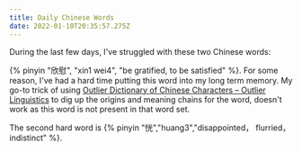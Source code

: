 ```yaml
---
title: Daily Chinese Words
date: 2022-01-10T20:35:57.275Z
---
```

During the last few days, I've struggled with these two Chinese words:

{% pinyin "欣慰", "xin1 wei4", "be gratified, to be satisfied" %}. For some reason, I've had a hard time putting this word into my long term memory. My go-to trick of using [Outlier Dictionary of Chinese Characters – Outlier Linguistics](https://www.outlier-linguistics.com/products/outlier-dictionary-of-chinese-characters) to dig up the origins and meaning chains for the word, doesn't work as this word is not present in that word set.

The second hard word is {% pinyin "恍","huang3","disappointed， flurried，indistinct" %}. 